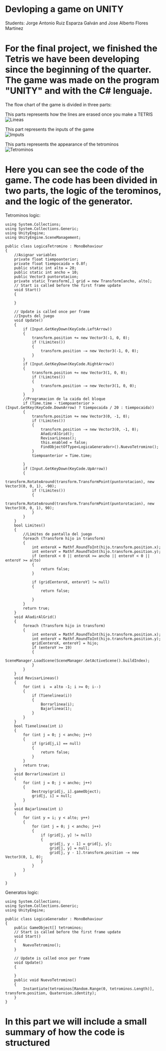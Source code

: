 # Devloping a game on UNITY
Students: Jorge Antonio Ruiz Esparza Galván and Jose Alberto Flores Martinez  
# For the final project, we finished the Tetris we have been developing since the beginning of the quarter. The game was made on the program "UNITY" and with the C# lenguaje.  
The flow chart of the game is divided in three parts:  
  

This parts represents how the lines are erased once you make a TETRIS  
![Lineas](Imagenes/linea.png)  

This part represents the inputs of the game  
![Imputs](Imagenes/inputs.png)  

This parts represents the appearance of the tetrominos  
![Tetrominos](Imagenes/generador.png)  
# Here you can see the code of the game. The code has been divided in two parts, the logic of the terominos, and the logic of the generator.  
Tetrominos logic:  
```  
using System.Collections;
using System.Collections.Generic;
using UnityEngine;
using UnityEngine.SceneManagement;

public class LogicaTetromino : MonoBehaviour
{
    //Asignar variables
    private float tiempoanterior;
    private float tiempocaida = 0.8f;
    public static int alto = 20;
    public static int ancho = 10;
    public Vector3 puntorotacion;
    private static Transform[,] grid = new Transform[ancho, alto];
    // Start is called before the first frame update
    void Start()
    {

    }

    // Update is called once per frame
    //Inputs del juego
    void Update()
    {
        if (Input.GetKeyDown(KeyCode.LeftArrow))
        {
            transform.position += new Vector3(-1, 0, 0);
            if (!Limites())
            {
                transform.position -= new Vector3(-1, 0, 0);
            }
        }
        if (Input.GetKeyDown(KeyCode.RightArrow))
        {
            transform.position += new Vector3(1, 0, 0);
            if (!Limites())
            {
                transform.position -= new Vector3(1, 0, 0);
            }
        }
        //Programacion de la caida del bloque
        if (Time.time - tiempoanterior > (Input.GetKey(KeyCode.DownArrow) ? tiempocaida / 20 : tiempocaida))
        {
            transform.position += new Vector3(0, -1, 0);
            if (!Limites())
            {
                transform.position -= new Vector3(0, -1, 0);
                AñadirAlGrid();
                RevisarLineas();
                this.enabled = false;
                FindObjectOfType<LogicaGenerador>().NuevoTetromino();
            }
            tiempoanterior = Time.time;

        }
        if (Input.GetKeyDown(KeyCode.UpArrow))
        {
            transform.RotateAround(transform.TransformPoint(puntorotacion), new Vector3(0, 0, 1), -90);
            if (!Limites())
            {
                transform.RotateAround(transform.TransformPoint(puntorotacion), new Vector3(0, 0, 1), 90);
            }
        }
    }
    bool Limites()
    {
        //Limites de pantalla del juego
        foreach (Transform hijo in transform)
        {
            int enteroX = Mathf.RoundToInt(hijo.transform.position.x);
            int enteroY = Mathf.RoundToInt(hijo.transform.position.y);
            if (enteroX < 0 || enteroX >= ancho || enteroY < 0 || enteroY >= alto)
            {
                return false;
            }

            if (grid[enteroX, enteroY] != null)
            {
                return false;

            }
        }
        return true;
    }
    void AñadirAlGrid()
    {
        foreach (Transform hijo in transform)
        {
            int enteroX = Mathf.RoundToInt(hijo.transform.position.x);
            int enteroY = Mathf.RoundToInt(hijo.transform.position.y);
            grid[enteroX, enteroY] = hijo;
            if (enteroY >= 19)
            {
                SceneManager.LoadScene(SceneManager.GetActiveScene().buildIndex);
            }
        }
    }
    void RevisarLineas()
    {
        for (int i  = alto -1; i >= 0; i--)
        {
            if (Tienelinea(i))
            {
                Borrarlinea(i);
                Bajarlinea(1);
            }
        }
    }
    bool Tienelinea(int i)
    {
        for (int j = 0; j < ancho; j++)
        {
            if (grid[j,i] == null)
            {
                return false;
            }
        }
        return true;
    }
    void Borrarlinea(int i)
    {
        for (int j = 0; j < ancho; j++)
        {
            Destroy(grid[j, i].gameObject);
            grid[j, i] = null;
        }
    }
    void Bajarlinea(int i)
    {
        for (int y = i; y < alto; y++)
        {
            for (int j = 0; j < ancho; j++)
            {
                if (grid[j, y] != null)
                {
                    grid[j, y - 1] = grid[j, y];
                    grid[j, y] = null;
                    grid[j, y - 1].transform.position -= new Vector3(0, 1, 0);
                }
            }
        }
    }

}  
```  
Generatos logic:  
```  
using System.Collections;
using System.Collections.Generic;
using UnityEngine;

public class LogicaGenerador : MonoBehaviour
{
    public GameObject[] tetrominos;
    // Start is called before the first frame update
    void Start()
    {
        NuevoTetromino();
    }

    // Update is called once per frame
    void Update()
    {
       
    }
    public void NuevoTetromino()
    {
        Instantiate(tetrominos[Random.Range(0, tetrominos.Length)], transform.position, Quaternion.identity);
    }
}  
```  
# In this part we will include a small summary of how the code is structured  














 


    
